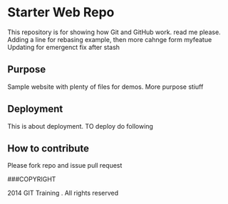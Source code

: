 # Starter Web Repo

This repository is for showing how Git and GitHub work. read me please. Adding a line for rebasing example, then more cahnge form myfeatue
Updating for emergenct fix after stash
## Purpose

Sample website with plenty of files for demos. More purpose stiuff

## Deployment

This is about deployment. TO deploy do following

## How to contribute

Please fork repo and issue pull request

###COPYRIGHT

2014 GIT Training . All rights reserved